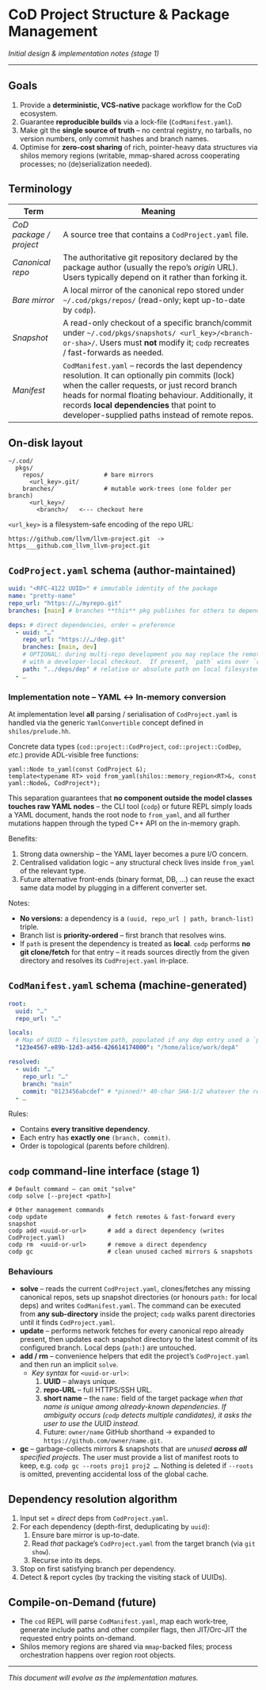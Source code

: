 # CoD Project Structure & Package Management

_Initial design & implementation notes (stage 1)_

---

## Goals

1. Provide a **deterministic, VCS-native** package workflow for the CoD ecosystem.
2. Guarantee **reproducible builds** via a lock-file (`CodManifest.yaml`).
3. Make git the **single source of truth** – no central registry, no tarballs, no version numbers, only commit hashes and branch names.
4. Optimise for **zero-cost sharing** of rich, pointer-heavy data structures via shilos memory regions (writable, mmap-shared across cooperating processes; no (de)serialization needed).

## Terminology

| Term                    | Meaning                                                                                                                                                                                                                                                                                                |
| ----------------------- | ------------------------------------------------------------------------------------------------------------------------------------------------------------------------------------------------------------------------------------------------------------------------------------------------------ |
| _CoD package / project_ | A source tree that contains a `CodProject.yaml` file.                                                                                                                                                                                                                                                  |
| _Canonical repo_        | The authoritative git repository declared by the package author (usually the repo’s _origin_ URL). Users typically depend on it rather than forking it.                                                                                                                                                |
| _Bare mirror_           | A local mirror of the canonical repo stored under `~/.cod/pkgs/repos/` (read-only; kept up-to-date by `codp`).                                                                                                                                                                                         |
| _Snapshot_              | A read-only checkout of a specific branch/commit under `~/.cod/pkgs/snapshots/ <url_key>/<branch-or-sha>/`. Users must **not** modify it; `codp` recreates / fast-forwards as needed.                                                                                                                  |
| _Manifest_              | `CodManifest.yaml` – records the last dependency resolution. It can optionally pin commits (lock) when the caller requests, or just record branch heads for normal floating behaviour. Additionally, it records **local dependencies** that point to developer-supplied paths instead of remote repos. |

## On-disk layout

```
~/.cod/
  pkgs/
    repos/                 # bare mirrors
      <url_key>.git/
    branches/              # mutable work-trees (one folder per branch)
      <url_key>/
        <branch>/   <--- checkout here
```

`<url_key>` is a filesystem-safe encoding of the repo URL:

```
https://github.com/llvm/llvm-project.git  ->  https___github.com_llvm_llvm-project.git
```

## `CodProject.yaml` schema (author-maintained)

```yaml
uuid: "<RFC-4122 UUID>" # immutable identity of the package
name: "pretty-name"
repo_url: "https://…/myrepo.git"
branches: [main] # branches **this** pkg publishes for others to depend on

deps: # direct dependencies, order = preference
  - uuid: "…"
    repo_url: "https://…/dep.git"
    branches: [main, dev]
    # OPTIONAL: during multi-repo development you may replace the remote source
    # with a developer-local checkout.  If present, `path` wins over `repo_url`.
    path: "../deps/dep" # relative or absolute path on local filesystem
  - …
```

### Implementation note – YAML ↔️ In-memory conversion

At implementation level **all** parsing / serialisation of `CodProject.yaml` is handled via the generic
`YamlConvertible` concept defined in `shilos/prelude.hh`.

Concrete data types (`cod::project::CodProject`, `cod::project::CodDep`, *etc.*) provide ADL-visible
free functions:

```
yaml::Node to_yaml(const CodProject &);
template<typename RT> void from_yaml(shilos::memory_region<RT>&, const yaml::Node&, CodProject*);
```

This separation guarantees that **no component outside the model classes touches raw YAML nodes** – the
CLI tool (`codp`) or future REPL simply loads a YAML document, hands the root node to
`from_yaml`, and all further mutations happen through the typed C++ API on the in-memory graph.

Benefits:

1. Strong data ownership – the YAML layer becomes a pure I/O concern.
2. Centralised validation logic – any structural check lives inside `from_yaml` of the relevant type.
3. Future alternative front-ends (binary format, DB, …) can reuse the exact same data model by
   plugging in a different converter set.

Notes:

- **No versions:** a dependency is a `(uuid, repo_url | path, branch-list)` triple.
- Branch list is **priority-ordered** – first branch that resolves wins.
- If `path` is present the dependency is treated as **local**. `codp` performs **no git clone/fetch** for that entry – it reads sources directly from the given directory and resolves its `CodProject.yaml` in-place.

## `CodManifest.yaml` schema (machine-generated)

```yaml
root:
  uuid: "…"
  repo_url: "…"

locals:
  # Map of UUID → filesystem path, populated if any dep entry used a `path` key
  "123e4567-e89b-12d3-a456-426614174000": "/home/alice/work/depA"

resolved:
  - uuid: "…"
    repo_url: "…"
    branch: "main"
    commit: "0123456abcdef" # *pinned!* 40-char SHA-1/2 whatever the repo uses
  - …
```

Rules:

- Contains **every transitive dependency**.
- Each entry has **exactly one** `(branch, commit)`.
- Order is topological (parents before children).

## `codp` command-line interface (stage 1)

```
# Default command – can omit "solve"
codp solve [--project <path>]

# Other management commands
codp update                 # fetch remotes & fast-forward every snapshot
codp add <uuid-or-url>      # add a direct dependency (writes CodProject.yaml)
codp rm  <uuid-or-url>      # remove a direct dependency
codp gc                     # clean unused cached mirrors & snapshots
```

### Behaviours

- **solve** – reads the current `CodProject.yaml`, clones/fetches any missing canonical repos, sets up snapshot directories (or honours `path:` for local deps) and writes `CodManifest.yaml`. The command can be executed from **any sub-directory** inside the project; `codp` walks parent directories until it finds `CodProject.yaml`.
- **update** – performs network fetches for every canonical repo already present, then updates each snapshot directory to the latest commit of its configured branch. Local deps (`path:`) are untouched.
- **add / rm** – convenience helpers that edit the project’s `CodProject.yaml` and then run an implicit `solve`.
  - _Key syntax_ for `<uuid-or-url>`:
    1. **UUID** – always unique.
    2. **repo-URL** – full HTTPS/SSH URL.
    3. **short name** – the `name:` field of the target package _when that name is unique among already-known dependencies_.
       _If ambiguity occurs (`codp` detects multiple candidates), it asks the user to use the UUID instead._
    4. Future: `owner/name` GitHub shorthand → expanded to `https://github.com/owner/name.git`.
- **gc** – garbage-collects mirrors & snapshots that are _unused **across all** specified projects_. The user must provide a list of manifest roots to keep, e.g. `codp gc --roots proj1 proj2 …`. Nothing is deleted if `--roots` is omitted, preventing accidental loss of the global cache.

## Dependency resolution algorithm

1. Input set = _direct_ deps from `CodProject.yaml`.
2. For each dependency (depth-first, deduplicating by `uuid`):
   1. Ensure bare mirror is up-to-date.
   2. Read _that_ package’s `CodProject.yaml` from the target branch (via `git show`).
   3. Recurse into its deps.
3. Stop on first satisfying branch per dependency.
4. Detect & report cycles (by tracking the visiting stack of UUIDs).

## Compile-on-Demand (future)

- The `cod` REPL will parse `CodManifest.yaml`, map each work-tree, generate include paths and other compiler flags, then JIT/Orc-JIT the requested entry points on-demand.
- Shilos memory regions are shared via `mmap`-backed files; process orchestration happens over region root objects.

---

_This document will evolve as the implementation matures._

